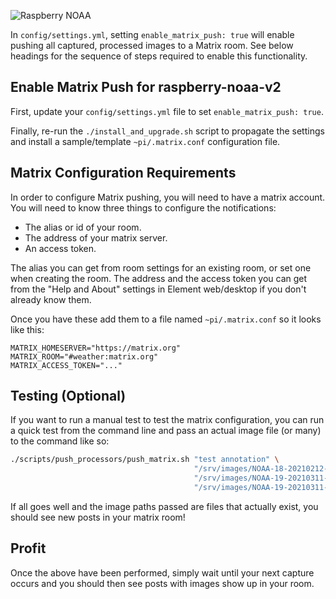 ![Raspberry NOAA](../assets/header_1600_v2.png)

In `config/settings.yml`, setting `enable_matrix_push: true` will enable pushing all captured, processed
images to a Matrix room. See below headings for the sequence of steps required to enable this functionality.

## Enable Matrix Push for raspberry-noaa-v2

First, update your `config/settings.yml` file to set `enable_matrix_push: true`.

Finally, re-run the `./install_and_upgrade.sh` script to propagate the settings and install a sample/template
`~pi/.matrix.conf` configuration file.

## Matrix Configuration Requirements

In order to configure Matrix pushing, you will need to have a matrix account.
You will need to know three things to configure the notifications:

* The alias or id of your room.
* The address of your matrix server.
* An access token.

The alias you can get from room settings for an existing room, or set one when creating the room.
The address and the access token you can get from the "Help and About" settings in Element web/desktop if you don't already know them.

Once you have these add them to a file named `~pi/.matrix.conf` so it looks like this:

```
MATRIX_HOMESERVER="https://matrix.org"
MATRIX_ROOM="#weather:matrix.org"
MATRIX_ACCESS_TOKEN="..."
```

## Testing (Optional)

If you want to run a manual test to test the matrix configuration, you can run a quick test
from the command line and pass an actual image file (or many) to the command like so:

```bash
./scripts/push_processors/push_matrix.sh "test annotation" \
                                         "/srv/images/NOAA-18-20210212-091356-MCIR.jpg" \
                                         "/srv/images/NOAA-19-20210311-060645-ZA.jpg"   \
                                         "/srv/images/NOAA-19-20210311-060645-spectrogram.png"
```

If all goes well and the image paths passed are files that actually exist, you should see new posts in your matrix room!

## Profit

Once the above have been performed, simply wait until your next capture occurs and you should then see posts with
images show up in your room.
